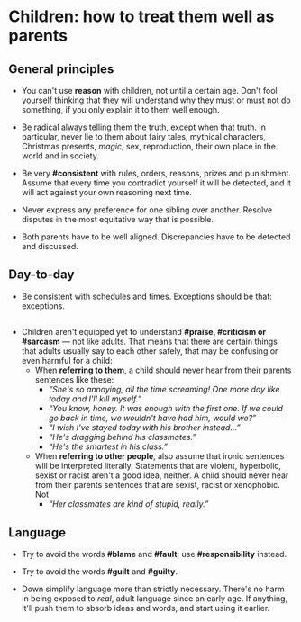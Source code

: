 
# Children: how to treat them well as parents

## General principles

* You can't use **reason** with children, not until a certain age. Don't fool yourself thinking that they will understand why they must or must not do something, if you only explain it to them well enough.

* Be radical always telling them the truth, except when that truth. In particular, never lie to them about fairy tales, mythical characters, Christmas presents, *magic*, sex, reproduction, their own place in the world and in society.

* Be very **#consistent** with rules, orders, reasons, prizes and punishment. Assume that every time you contradict yourself it will be detected, and it will act against your own reasoning next time.

* Never express any preference for one sibling over another. Resolve disputes in the most equitative way that is possible.

* Both parents have to be well aligned. Discrepancies have to be detected and discussed.

## Day-to-day

* Be consistent with schedules and times. Exceptions should be that: exceptions.

## 

* Children aren't equipped yet to understand **#praise, #criticism or #sarcasm** — not like adults. That means that there are certain things that adults usually say to each other safely, that may be confusing or even harmful for a child:
  * When **referring to them**, a child should never hear from their parents sentences like these:
    * *“She's so annoying, all the time screaming! One more day like today and I'll kill myself.”*
    * *“You know, honey. It was enough with the first one. If we could go back in time, we wouldn't have had him, would we?”*
    * *“I wish I've stayed today with his brother instead…”*
    * *“He's dragging behind his classmates.”*
    * *“He's the smartest in his class.”*
  * When **referring to other people**, also assume that ironic sentences will be interpreted literally. Statements that are violent, hyperbolic, sexist or racist aren't a good idea, neither. A child should never hear from their parents sentences that are sexist, racist or xenophobic. Not 
    * *“Her classmates are kind of stupid, really.”*

## Language

* Try to avoid the words **#blame** and **#fault**; use **#responsibility** instead.

* Try to avoid the words **#guilt** and **#guilty**.

* Down simplify language more than strictly necessary. There's no harm in being exposed to *real*, adult language since an early age. If anything, it'll push them to absorb ideas and words, and start using it earlier.


